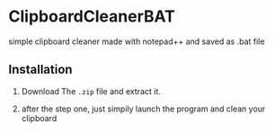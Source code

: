 # ClipboardCleanerBAT

simple clipboard cleaner made with notepad++ and saved as .bat file

## Installation

1. Download The `.zip` file and extract it.

2. after the step one, just simpily launch the program and clean your clipboard
